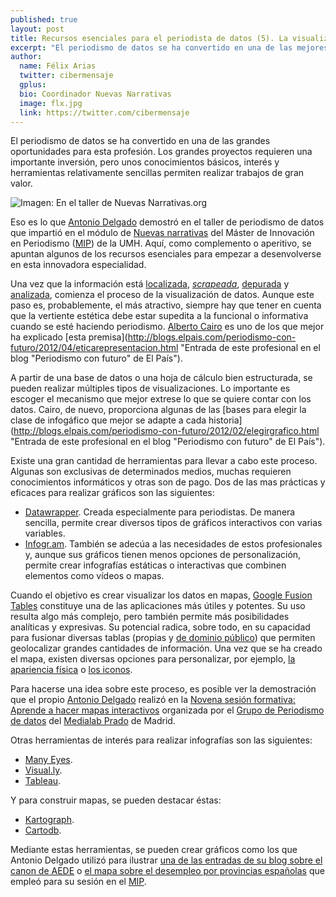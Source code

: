 ```yaml
---
published: true
layout: post
title: Recursos esenciales para el periodista de datos (5). La visualización de la información
excerpt: "El periodismo de datos se ha convertido en una de las mejores oportunidades para esta profesión. Los grandes proyectos requieren una importante inversión, pero unos conocimientos básicos, interés y herramientas relativamente sencillas permiten realizar trabajos de gran valor."
author:
  name: Félix Arias
  twitter: cibermensaje
  gplus:  
  bio: Coordinador Nuevas Narrativas
  image: flx.jpg
  link: https://twitter.com/cibermensaje
---
```

El periodismo de datos se ha convertido en una de las grandes oportunidades para esta profesión. Los grandes proyectos requieren una importante inversión, pero unos conocimientos básicos, interés y herramientas relativamente sencillas permiten realizar trabajos de gran valor.

![Imagen: En el taller de Nuevas Narrativas.org](https://pbs.twimg.com/media/BitFMknIQAA2Eji.jpg:large)

Eso es lo que [Antonio Delgado](https://twitter.com/adelgado "Perfil de este profesional en Twitter") demostró en el taller de periodismo de datos que impartió en el módulo de [Nuevas narrativas](https://twitter.com/search?q=%23NuevasNarrativas&src=typd "Hashtag en Twitter de esta asignatura") del Máster de Innovación en Periodismo ([MIP](http://mip.umh.es/ "Página de inicio de este proyecto académico")) de la UMH. Aquí, como complemento o aperitivo, se apuntan algunos de los recursos esenciales para empezar a desenvolverse en esta innovadora especialidad.

Una vez que la información está [localizada](mip.umh.es/blog/2014/04/08/recursos_datos/), [_scrapeada_](mip.umh.es/blog/2014/04/08/recursos_datos_dos/), [depurada](mip.umh.es/blog/2014/04/08/recursos_datos_tres/) y [analizada](mip.umh.es/blog/2014/04/08/recursos_datos_cuatro/), comienza el proceso de la visualización de datos. Aunque este paso es, probablemente, el  más atractivo, siempre hay que tener en cuenta que la vertiente estética debe estar supedita a la funcional o informativa cuando se esté haciendo periodismo. [Alberto Cairo](https://twitter.com/albertocairo "Perfil de este profesor en Twitter") es uno de los que mejor ha explicado [esta premisa](http://blogs.elpais.com/periodismo-con-futuro/2012/04/eticarepresentacion.html "Entrada de este profesional en el blog "Periodismo con futuro" de El País").

A partir de una base de datos o una hoja de cálculo bien estructurada, se pueden realizar múltiples tipos de visualizaciones. Lo importante es escoger el mecanismo que mejor extrese lo que se quiere contar con los datos. Cairo, de nuevo, proporciona algunas de las [bases para elegir la clase de infogáfico que mejor se adapte a cada historia](http://blogs.elpais.com/periodismo-con-futuro/2012/02/elegirgrafico.html "Entrada de este profesional en el blog "Periodismo con futuro" de El País").

Existe una gran cantidad de herramientas para llevar a cabo este proceso. Algunas son exclusivas de determinados medios, muchas requieren conocimientos informáticos y otras son de pago. Dos de las mas prácticas y eficaces para realizar gráficos son las siguientes:

* [Datawrapper](http://datawrapper.de/ "Web inicial de este producto"). Creada especialmente para periodistas. De manera sencilla, permite crear diversos tipos de gráficos interactivos con varias variables.
* [Infogr.am](http://infogr.am/ "Web inicial de este producto"). También se adecúa a las necesidades de estos profesionales y, aunque sus gráficos tienen menos opciones de personalización, permite crear infografías estáticas o interactivas que combinen elementos como vídeos o mapas.

Cuando el objetivo es crear visualizar los datos en mapas, [Google Fusion Tables](http://www.google.com/drive/apps.html#fusiontables "Web inicial de este producto") constituye una de las aplicaciones más útiles y potentes. Su uso resulta algo más complejo, pero también permite más posibilidades analíticas y expresivas. Su potencial radica, sobre todo, en su capacidad para fusionar diversas tablas (propias y [de dominio público](http://research.google.com/tables "Web de este producto")) que permiten geolocalizar grandes cantidades de información. Una vez que se ha creado el mapa, existen diversas opciones para personalizar, por ejemplo, [la apariencia física](http://fusion-tables-api-samples.googlecode.com/svn/trunk/FusionTablesLayerWizard/src/index.html "Web de FusionTablesLayer Wizard") o [los iconos](https://www.google.com/fusiontables/DataSource?snapid=S471761YsEo "Web del Map marker or Icon names de Google").

Para hacerse una idea sobre este proceso, es posible ver la demostración que el propio [Antonio Delgado](https://twitter.com/adelgado "Perfil de este periodista en Twitter") realizó en la [Novena sesión formativa: Aprende a hacer mapas interactivos](http://medialab-prado.es/article/periodismo_datos_mapas_interactivos "Resumen y programa de esta actividad") organizada por el [Grupo de Periodismo de datos](http://medialab-prado.es/article/periodismo_de_datos_-_grupo_de_trabajo "Sección de esta iniciativa") del [Medialab Prado](http://medialab-prado.es/ "Web inicial de esta iniciativa") de Madrid.

Otras herramientas de interés para realizar infografías son las siguientes:

* [Many Eyes](http://www-958.ibm.com/software/data/cognos/manyeyes/ "Web inicial de este producto").
* [Visual.ly](http://visual.ly/ "Web inicial de este producto").
* [Tableau](http://www.tableausoftware.com/public/ "Web inicial de este producto").

Y para construir mapas, se pueden destacar éstas:

* [Kartograph](http://kartograph.org/ "Web inicial de este producto").
* [Cartodb](https://cartodb.com/ "Web inicial de este producto").

Mediante estas herramientas, se pueden crear gráficos como los que Antonio Delgado utilizó para ilustrar [una de las entradas de su blog sobre el canon de AEDE](http://www.antonio-delgado.com/2014/02/desmontando-canon-aede/ "Post en antonio-delgado.com") o [el mapa sobre el desempleo por provincias españolas](http://delgado.tv/tasa-de-paro/ "Visualización realizada por Antonio Delgado") que empleó para su sesión en el [MIP](http://mip.umh.es/ "Web inicial de este proyecto académico").